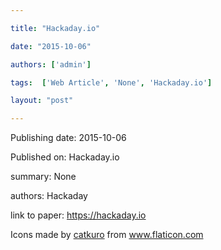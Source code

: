 ---
title: "Hackaday.io"
date: "2015-10-06"
authors: ['admin']
tags:  ['Web Article', 'None', 'Hackaday.io']
layout: "post"
---
Publishing date: 2015-10-06

Published on: Hackaday.io

summary: None

authors: Hackaday

link to paper: https://hackaday.io

Icons made by <a href="https://www.flaticon.com/free-icon/bookshelves_3576884" title="catkuro">catkuro</a> from <a href="https://www.flaticon.com/" title="Flaticon"> www.flaticon.com</a>